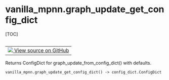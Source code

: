 <!-- lint-g3mark -->

# vanilla_mpnn.graph_update_get_config_dict

[TOC]

<!-- Insert buttons and diff -->

<table class="tfo-notebook-buttons tfo-api nocontent" align="left">
<td>
  <a target="_blank" href="https://github.com/tensorflow/gnn/tree/master/tensorflow_gnn/models/vanilla_mpnn/config_dict.py#L22-L35">
    <img src="https://www.tensorflow.org/images/GitHub-Mark-32px.png" />
    View source on GitHub
  </a>
</td>
</table>

Returns ConfigDict for graph_update_from_config_dict() with defaults.

<pre class="devsite-click-to-copy prettyprint lang-py tfo-signature-link">
<code>vanilla_mpnn.graph_update_get_config_dict() -> config_dict.ConfigDict
</code></pre>

<!-- Placeholder for "Used in" -->
